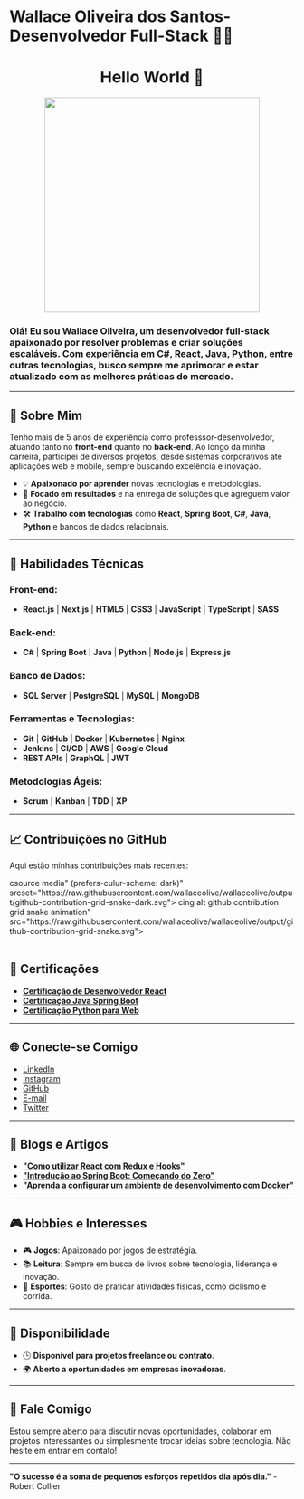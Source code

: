 # Wallace Oliveira dos Santos- Desenvolvedor Full-Stack 👨‍💻

<h1 align="center">
  Hello World 👋
</h1>

<div align="center">
   <!-- <img height="350em" src="./.github/assets/cover_.png"/> -->
   <img height="380em" src="https://user-images.githubusercontent.com/70382532/138322189-2db8df52-9dcb-40a0-88a8-c365466bd33d.gif"/>
</div>

### Olá! Eu sou Wallace Oliveira, um desenvolvedor full-stack apaixonado por resolver problemas e criar soluções escaláveis. Com experiência em **C#**, **React**, **Java**, **Python**, entre outras tecnologias, busco sempre me aprimorar e estar atualizado com as melhores práticas do mercado.

---

## 🚀 Sobre Mim

Tenho mais de 5 anos de experiência como professsor-desenvolvedor, atuando tanto no **front-end** quanto no **back-end**. Ao longo da minha carreira, participei de diversos projetos, desde sistemas corporativos até aplicações web e mobile, sempre buscando excelência e inovação.

- 💡 **Apaixonado por aprender** novas tecnologias e metodologias.
- 🎯 **Focado em resultados** e na entrega de soluções que agreguem valor ao negócio.
- 🛠️ **Trabalho com tecnologias** como **React**, **Spring Boot**, **C#**, **Java**, **Python** e bancos de dados relacionais.

---

## 🔧 Habilidades Técnicas

### **Front-end**:
- **React.js** | **Next.js** | **HTML5** | **CSS3** | **JavaScript** | **TypeScript** | **SASS**

### **Back-end**:
- **C#** | **Spring Boot** | **Java** | **Python** | **Node.js** | **Express.js**

### **Banco de Dados**:
- **SQL Server** | **PostgreSQL** | **MySQL** | **MongoDB**

### **Ferramentas e Tecnologias**:
- **Git** | **GitHub** | **Docker** | **Kubernetes** | **Nginx**
- **Jenkins** | **CI/CD** | **AWS** | **Google Cloud**
- **REST APIs** | **GraphQL** | **JWT**

### **Metodologias Ágeis**:
- **Scrum** | **Kanban** | **TDD** | **XP**

---

## 📈 Contribuições no GitHub

Aqui estão minhas contribuições mais recentes:

<picture> 
csource media" (prefers-culur-scheme: dark)" srcset="https://raw.githubusercontent.com/wallaceolive/wallaceolive/output/github-contribution-grid-snake-dark.svg"> 
<source media" (prefers-color-scheme: light)" srcset="https://raw.githubusercontent.com/wallaceolive/wallaceolive/output/github-contribution-grid-snake.svg"> 
cing alt github contribution grid snake animation" src="https://raw.githubusercontent.com/wallaceolive/wallaceolive/output/github-contribution-grid-snake.svg"> 
</picture> 
<br><br

---

## 🧠 Certificações

- **[Certificação de Desenvolvedor React](https://www.linkedin.com/learning/certificacao-react)**
- **[Certificação Java Spring Boot](https://www.linkedin.com/learning/certificacao-java-spring-boot)**
- **[Certificação Python para Web](https://www.linkedin.com/learning/certificacao-python-web)**

---

## 🌐 Conecte-se Comigo

- [LinkedIn](https://www.linkedin.com/in/wallace-oliveira-0881493b/)
- [Instagram](https://instagram.com/wallacemaximus)
- [GitHub](https://github.com/wallaceolive)
- [E-mail](mailto:wallaceolive@gmail.com)
- [Twitter](https://twitter.com/WallaceOliveira)

---

## 📝 Blogs e Artigos

- [**"Como utilizar React com Redux e Hooks"**](https://wallaceolive.medium.com/como-utilizar-react-com-redux-e-hooks-5b35ea5925f6)
- [**"Introdução ao Spring Boot: Começando do Zero"**](https://wallaceolive.medium.com/introducao-ao-spring-boot-comecando-do-zero-92f10d050a17)
- [**"Aprenda a configurar um ambiente de desenvolvimento com Docker"**](https://wallaceolive.medium.com/aprenda-a-configurar-um-ambiente-de-desenvolvimento-com-docker-1a879f5ccba3)

---

## 🎮 Hobbies e Interesses

- 🎮 **Jogos**: Apaixonado por jogos de estratégia.
- 📚 **Leitura**: Sempre em busca de livros sobre tecnologia, liderança e inovação.
- 🚴 **Esportes**: Gosto de praticar atividades físicas, como ciclismo e corrida.

---

## 📅 Disponibilidade

- 🕒 **Disponível para projetos freelance ou contrato**.
- 🌍 **Aberto a oportunidades em empresas inovadoras**.

---

## 💬 Fale Comigo

Estou sempre aberto para discutir novas oportunidades, colaborar em projetos interessantes ou simplesmente trocar ideias sobre tecnologia. Não hesite em entrar em contato!

---

**"O sucesso é a soma de pequenos esforços repetidos dia após dia."** - Robert Collier
